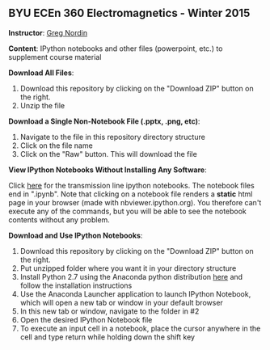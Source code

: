 BYU ECEn 360 Electromagnetics - Winter 2015
-----------

**Instructor**: [Greg Nordin](http://www.ee.byu.edu/faculty/nordin/)

**Content**: IPython notebooks and other files (powerpoint, etc.) to supplement course material

**Download All Files**:

1. Download this repository by clicking on the "Download ZIP" button on the right.
2. Unzip the file

**Download a Single Non-Notebook File (.pptx, .png, etc)**:

1. Navigate to the file in this repository directory structure
2. Click on the file name
3. Click on the "Raw" button. This will download the file

**View IPython Notebooks Without Installing Any Software**: 

Click [here](http://nbviewer.ipython.org/github/gregnordin/ECEn360_W15/tree/master/) for the transmission line ipython notebooks. The notebook files end in ".ipynb". Note that clicking on a notebook file renders a **static** html page in your browser (made with nbviewer.ipython.org). You therefore can't execute any of the commands, but you will be able to see the notebook contents without any problem.

**Download and Use IPython Notebooks**:

1. Download this repository by clicking on the "Download ZIP" button on the right.
2. Put unzipped folder where you want it in your directory structure
3. Install Python 2.7 using the Anaconda python distribution [here](http://continuum.io/downloads) and follow the installation instructions
4. Use the Anaconda Launcher application to launch IPython Notebook, which will open a new tab or window in your default browser
5. In this new tab or window, navigate to the folder in #2
6. Open the desired IPython Notebook file
7. To execute an input cell in a notebook, place the cursor anywhere in the cell and type return while holding down the shift key
